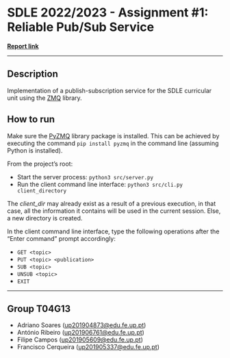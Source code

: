 # SDLE 2022/2023 - Assignment #1: Reliable Pub/Sub Service

[**Report link**](docs/report.pdf)

---

## Description

Implementation of a publish-subscription service for the SDLE curricular unit using the [ZMQ](https://zeromq.org/) library.

## How to run

Make sure the [PyZMQ](https://github.com/zeromq/pyzmq) library package is installed. This can be achieved by executing the command `pip install pyzmq` in the command line (assuming Python is installed).

From the project’s root:
- Start the server process: `python3 src/server.py`
- Run the client command line interface: `python3 src/cli.py client_directory`

The *client_dir* may already exist as a result of a previous execution, in that case, all the information it contains will be used in the current session. Else, a new directory is created.

In the client command line interface, type the following operations after the “Enter command” prompt accordingly:
- `GET <topic>`
- `PUT <topic> <publication>`
- `SUB <topic>`
- `UNSUB <topic>`
- `EXIT`

---

## Group T04G13

- Adriano Soares (up201904873@edu.fe.up.pt)
- António Ribeiro (up201906761@edu.fe.up.pt)
- Filipe Campos (up201905609@edu.fe.up.pt)
- Francisco Cerqueira (up201905337@edu.fe.up.pt)